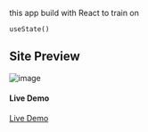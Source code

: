 this app build with React to train on
```
useState()
```

## Site Preview
![image](https://lh3.googleusercontent.com/fife/ALs6j_F5s2e8NCPIukHYxP_jgLDz0OpRPuQQt679kfCQnUj_ZlxSyCAMv2eLTPiSKn474QlKU97jaqGzyu0Ya4xpW2wMIRWITlAPZTpRkRtJtF6LxLVXdk-uHuEs9HD839WSGaReM6vRuDtlbVoLtXfhmWMFGstl2PU1XZGpqDgS-6Jy9UT-H_zbNsCNnnzcHENEh-up0X4bweOCRvY6kat22AMWNL5kvpR54HMb5c4qitW96VBjcBaiPO1najqvx2xP1ZiPDQmnNZ-9WiQ1BMCEsWBgHRrbm1mqeZ8K0e-haM2GDdIu1DNijohJnSf0e_agiW3Gnv03KqHkT4NESPLHqchqPwRNtpdEh_nGcUOZQM1AHlJncNpJdLVmjOX_5ut4-4_s0UMZnu0U3DoJwe2p8XGeteRdRVUtFs-1jGGMVYxXbWUYF0qa-rBGVNWsyp_x2KwQ-nCtQhdL6bzKUT698nVogDHEDQhQdMXx6FKeuFvWg-1L8ch3xEyjiZwU9axWu5QG7NMruKXnevjHPTmy4s-uncbNE7iD4YUvZ-G6fSkqIKLkmd04AudbKW_7FDlU_DIq7xIjjb7ngRQALjJDPDL6cPXFEprX0hjTf8nLaWGw-aUm2e-KL4XFDkEmPgc4DnrE8sOwpxSa7gADAaUPTQt9DtCK_2e7dIgxxH6gj87rv1p_DvULBZNE97K_0WwU0QnbPs3rHVloffGVxkh0aTW1dtXuW61g-589ZEL_3deyMHlMEf2ksohOcXAxI52rNXqx7noAwFt0iqN9t_xU8NrE6DTjkLiTVcNeW54kTslJScdKseGMvZ6GIU-5XD_n_ZkJbW0UjUhsetb-wjJWfbQxXJNQoJoxWsIeWVC17CNoqpZry_qr1xNiT4Ctg3jhseDf9VSOE4CtfR-aKhnZ77XKgtiza709Sp_Ivxmr48gj_DBVaDuH6IHGm9dRMCjRnZCfpHdARdayjT0FB4f6jkCar63F8F9fO2iPUt_CrRcvmL_ocmye4SPhooubO_l1hCrwyFIIZVGPNvfGI5EMk7wmoH5TgAz7vfSb4LRO60yZDz4zm700_aDgBJjNxjXJgQLAr6_nXkQG1YC4st6EJcG1qgX-NYk-DhH0qKV6RVby9dfW_ug9O76bAkF3o1KdvRiYaocNaKFAa6OytBFLCGUBF4t-QqUWEtqX1Q46p2gaL2fxTkHALRiAX4HXmIE5kJzfl3VHLqilx6Tkxm6jN7-Azpjvexn6vmrZHMiTzr58pdA92LE7L25yaxYqRN5qaKE3H5s5cQi-H_fy5Sk0gPYI675omCdvDgv-WetLbwGqfCkvbOXZ3SfVOqms0HZAgMwZI1NsmrlujmqLaez49h4_kb5kkrx8JaqAsP1iQQ4ZyW6i2iAgvVTwWX4C01T4rNQ8uWq2PdyWJOd08lfY_tGWBjM7Fk57HdM6ItC-6Jh2nTEIwVPi18MCKmUy_EGXgf0CV6zHz8QbK32kJMVn0JDG2EkO61jGmjVJ6QOzzfJbF21Fjooe8Evhw3aj6b8yHOSsRGb5SbqCU6X6GM0wtW5tET4ndJUSwd6TNrE9Xbf8lDFcxZ3DK1rWiRFgHDFVwvarK9hE-4fKrWDYTMmxGdnP2MoDYOQTXms-crO1DS7PHDGveOas=s680)

#### Live Demo

[Live Demo](https://questions-buttons.netlify.app/)




